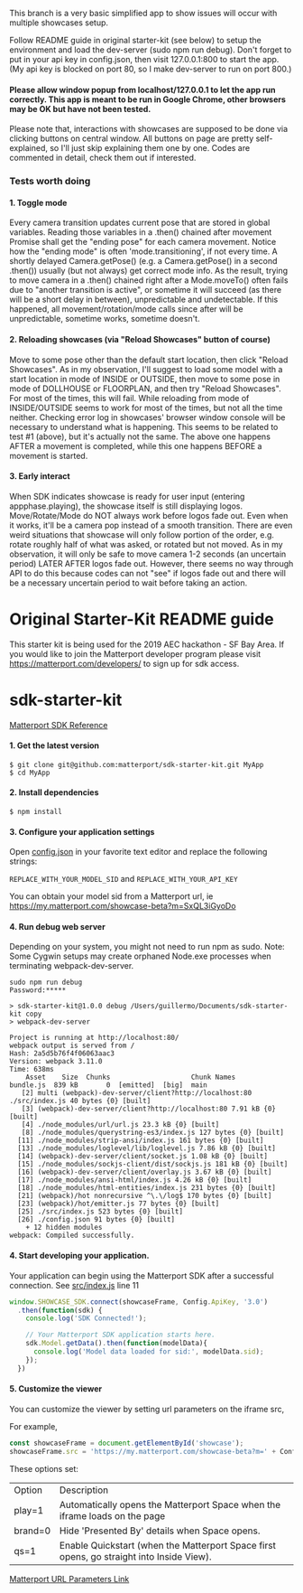 This branch is a very basic simplified app to show issues will occur with multiple showcases setup.

Follow README guide in original starter-kit (see below) to setup the environment and load the dev-server (sudo npm run debug). Don't forget to put in your api key in config.json, then visit 127.0.0.1:800 to start the app. (My api key is blocked on port 80, so I make dev-server to run on port 800.)

#### Please allow window popup from localhost/127.0.0.1 to let the app run correctly. This app is meant to be run in Google Chrome, other browsers may be OK but have not been tested.

Please note that, interactions with showcases are supposed to be done via clicking buttons on central window.
All buttons on page are pretty self-explained, so I'll just skip explaining them one by one. Codes are commented in detail, check them out if interested.

### Tests worth doing

#### 1. Toggle mode
Every camera transition updates current pose that are stored in global variables. Reading those variables in a .then() chained after movement Promise shall get the "ending pose" for each camera movement.
Notice how the "ending mode" is often 'mode.transitioning', if not every time.
A shortly delayed Camera.getPose() (e.g. a Camera.getPose() in a second .then()) usually (but not always) get correct mode info.
As the result, trying to move camera in a .then() chained right after a Mode.moveTo() often fails due to "another transition is active", or sometime it will succeed (as there will be a short delay in between), unpredictable and undetectable.
If this happened, all movement/rotation/mode calls since after will be unpredictable, sometime works, sometime doesn't.

#### 2. Reloading showcases (via "Reload Showcases" button of course)
Move to some pose other than the default start location, then click "Reload Showcases".
As in my observation, I'll suggest to load some model with a start location in mode of INSIDE or OUTSIDE, then move to some pose in mode of DOLLHOUSE or FLOORPLAN, and then try "Reload Showcases". For most of the times, this will fail. While reloading from mode of INSIDE/OUTSIDE seems to work for most of the times, but not all the time neither. Checking error log in showcases' browser window console will be necessary to understand what is happening.
This seems to be related to test #1 (above), but it's actually not the same. The above one happens AFTER a movement is completed, while this one happens BEFORE a movement is started.

#### 3. Early interact
When SDK indicates showcase is ready for user input (entering appphase.playing), the showcase itself is still displaying logos. Move/Rotate/Mode do NOT always work before logos fade out. Even when it works, it'll be a camera pop instead of a smooth transition. There are even weird situations that showcase will only follow portion of the order, e.g. rotate roughly half of what was asked, or rotated but not moved. As in my observation, it will only be safe to move camera 1-2 seconds (an uncertain period) LATER AFTER logos fade out. However, there seems no way through API to do this because codes can not "see" if logos fade out and there will be a necessary uncertain period to wait before taking an action.


# Original Starter-Kit README guide


This starter kit is being used for the 2019 AEC hackathon - SF Bay Area. If you would like to join the Matterport developer program please visit https://matterport.com/developers/ to sign up for sdk access.

# sdk-starter-kit

[Matterport SDK Reference](https://matterport.github.io/showcase-sdk/docs/)

#### 1. Get the latest version

```shell
$ git clone git@github.com:matterport/sdk-starter-kit.git MyApp
$ cd MyApp
```

#### 2. Install dependencies

```shell
$ npm install
```
#### 3. Configure your application settings
Open [config.json](./config.json) in your favorite text editor and replace the following strings:

`REPLACE_WITH_YOUR_MODEL_SID` and `REPLACE_WITH_YOUR_API_KEY`

You can obtain your model sid from a Matterport url, ie
https://my.matterport.com/showcase-beta?m=SxQL3iGyoDo

#### 4. Run debug web server
Depending on your system, you might not need to run npm as sudo. Note: Some Cygwin setups may create orphaned Node.exe processes when terminating webpack-dev-server.

```shell
sudo npm run debug
Password:*****

> sdk-starter-kit@1.0.0 debug /Users/guillermo/Documents/sdk-starter-kit copy
> webpack-dev-server

Project is running at http://localhost:80/
webpack output is served from /
Hash: 2a5d5b76f4f06063aac3
Version: webpack 3.11.0
Time: 638ms
    Asset    Size  Chunks                    Chunk Names
bundle.js  839 kB       0  [emitted]  [big]  main
   [2] multi (webpack)-dev-server/client?http://localhost:80 ./src/index.js 40 bytes {0} [built]
   [3] (webpack)-dev-server/client?http://localhost:80 7.91 kB {0} [built]
   [4] ./node_modules/url/url.js 23.3 kB {0} [built]
   [8] ./node_modules/querystring-es3/index.js 127 bytes {0} [built]
  [11] ./node_modules/strip-ansi/index.js 161 bytes {0} [built]
  [13] ./node_modules/loglevel/lib/loglevel.js 7.86 kB {0} [built]
  [14] (webpack)-dev-server/client/socket.js 1.08 kB {0} [built]
  [15] ./node_modules/sockjs-client/dist/sockjs.js 181 kB {0} [built]
  [16] (webpack)-dev-server/client/overlay.js 3.67 kB {0} [built]
  [17] ./node_modules/ansi-html/index.js 4.26 kB {0} [built]
  [18] ./node_modules/html-entities/index.js 231 bytes {0} [built]
  [21] (webpack)/hot nonrecursive ^\.\/log$ 170 bytes {0} [built]
  [23] (webpack)/hot/emitter.js 77 bytes {0} [built]
  [25] ./src/index.js 523 bytes {0} [built]
  [26] ./config.json 91 bytes {0} [built]
    + 12 hidden modules
webpack: Compiled successfully.

```

#### 4. Start developing your application.
Your application can begin using the Matterport SDK after a successful connection.
See [src/index.js](src/index.js) line 11

```javascript
window.SHOWCASE_SDK.connect(showcaseFrame, Config.ApiKey, '3.0')
  .then(function(sdk) {
    console.log('SDK Connected!');

    // Your Matterport SDK application starts here.
    sdk.Model.getData().then(function(modelData){
      console.log('Model data loaded for sid:', modelData.sid);
    });
  })
```

#### 5. Customize the viewer
You can customize the viewer by setting url parameters on the iframe src,

For example,
```javascript
const showcaseFrame = document.getElementById('showcase');
showcaseFrame.src = 'https://my.matterport.com/showcase-beta?m=' + Config.Sid + '&play=1&brand=0&qs=1';
```
These options set:
<table>
    <tr><td>Option</td><td>Description</td></tr>
    <tr><td>play=1</td><td>Automatically opens the Matterport Space when the iframe loads on the page</td></tr>
    <tr><td>brand=0</td><td>Hide 'Presented By' details when Space opens.</td></tr>
    <tr><td>qs=1</td><td>Enable Quickstart (when the Matterport Space first opens, go straight into Inside View).</td></tr>
</table>

[Matterport URL Parameters Link](https://support.matterport.com/hc/en-us/articles/209980967-URL-Parameters)
